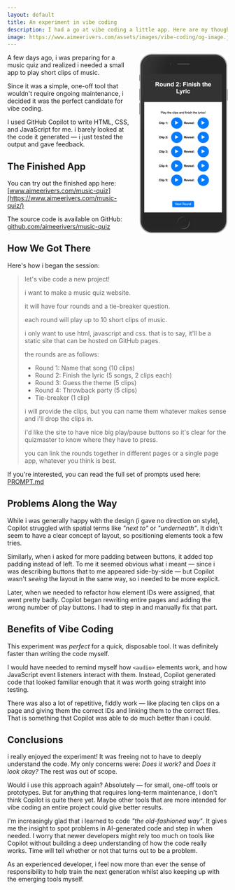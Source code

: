 ```yaml
---
layout: default
title: An experiment in vibe coding
description: I had a go at vibe coding a little app. Here are my thoughts.
image: https://www.aimeerivers.com/assets/images/vibe-coding/og-image.jpg
---
```


<img src="/assets/images/vibe-coding/music-quiz-app.png" style="float: right; margin: 0 0 1em 1em; width: 40%; max-width: 300px;">

A few days ago, i was preparing for a music quiz and realized i needed a small app to play short clips of music.

Since it was a simple, one-off tool that wouldn't require ongoing maintenance, i decided it was the perfect candidate for vibe coding.

I used GitHub Copilot to write HTML, CSS, and JavaScript for me. i barely looked at the code it generated — i just tested the output and gave feedback.

## The Finished App

You can try out the finished app here: [www.aimeerivers.com/music-quiz](https://www.aimeerivers.com/music-quiz/)

The source code is available on GitHub: [github.com/aimeerivers/music-quiz](https://github.com/aimeerivers/music-quiz)

## How We Got There

Here's how i began the session:

> let's vibe code a new project!
>
> i want to make a music quiz website.
>
> it will have four rounds and a tie-breaker question.
>
> each round will play up to 10 short clips of music.
>
> i only want to use html, javascript and css. that is to say, it'll be a static site that can be hosted on GitHub pages.
>
> the rounds are as follows:
>
> - Round 1: Name that song (10 clips)
> - Round 2: Finish the lyric (5 songs, 2 clips each)
> - Round 3: Guess the theme (5 clips)
> - Round 4: Throwback party (5 clips)
> - Tie-breaker (1 clip)
>
> i will provide the clips, but you can name them whatever makes sense and i'll drop the clips in.
>
> i'd like the site to have nice big play/pause buttons so it's clear for the quizmaster to know where they have to press.
>
> you can link the rounds together in different pages or a single page app, whatever you think is best.

If you're interested, you can read the full set of prompts used here: [PROMPT.md](https://github.com/aimeerivers/music-quiz/blob/main/PROMPT.md)

## Problems Along the Way

While i was generally happy with the design (i gave no direction on style), Copilot struggled with spatial terms like _"next to"_ or _"underneath"_. It didn't seem to have a clear concept of layout, so positioning elements took a few tries.

Similarly, when i asked for more padding between buttons, it added top padding instead of left. To me it seemed obvious what i meant — since i was describing buttons that to me appeared side-by-side — but Copilot wasn't _seeing_ the layout in the same way, so i needed to be more explicit.

Later, when we needed to refactor how element IDs were assigned, that went pretty badly. Copilot began rewriting entire pages and adding the wrong number of play buttons. I had to step in and manually fix that part.

## Benefits of Vibe Coding

This experiment was _perfect_ for a quick, disposable tool. It was definitely faster than writing the code myself.

I would have needed to remind myself how `<audio>` elements work, and how JavaScript event listeners interact with them. Instead, Copilot generated code that looked familiar enough that it was worth going straight into testing.

There was also a lot of repetitive, fiddly work — like placing ten clips on a page and giving them the correct IDs and linking them to the correct files. That is something that Copilot was able to do much better than i could.

## Conclusions

i really enjoyed the experiment! It was freeing not to have to deeply understand the code. My only concerns were: _Does it work?_ and _Does it look okay?_ The rest was out of scope.

Would i use this approach again? Absolutely — for small, one-off tools or prototypes. But for anything that requires long-term maintenance, i don't think Copilot is quite there yet. Maybe other tools that are more intended for vibe coding an entire project could give better results.

I'm increasingly glad that i learned to code _"the old-fashioned way"_. It gives me the insight to spot problems in AI-generated code and step in when needed. I worry that newer developers might rely too much on tools like Copilot without building a deep understanding of how the code really works. Time will tell whether or not that turns out to be a problem.

As an experienced developer, i feel now more than ever the sense of responsibility to help train the next generation whilst also keeping up with the emerging tools myself.
